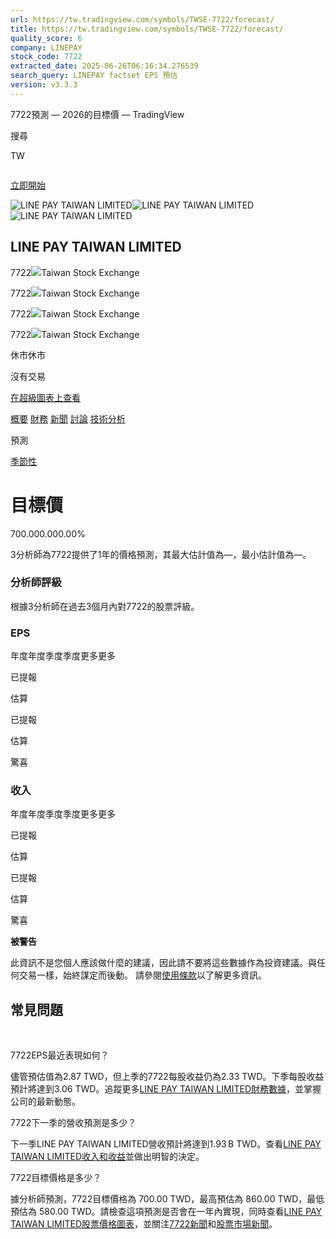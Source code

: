 ```yaml
---
url: https://tw.tradingview.com/symbols/TWSE-7722/forecast/
title: https://tw.tradingview.com/symbols/TWSE-7722/forecast/
quality_score: 6
company: LINEPAY
stock_code: 7722
extracted_date: 2025-06-26T06:16:34.276539
search_query: LINEPAY factset EPS 預估
version: v3.3.3
---
```


 7722預測 — 2026的目標價 — TradingView









































































































































 









 







 



搜尋

TW




![]()

[立即開始](/pricing/?source=header_go_pro_button&feature=start_free_trial)

![LINE PAY TAIWAN LIMITED](https://s3-symbol-logo.tradingview.com/country/TW--big.svg)![LINE PAY TAIWAN LIMITED](https://s3-symbol-logo.tradingview.com/country/TW--big.svg)![LINE PAY TAIWAN LIMITED](https://s3-symbol-logo.tradingview.com/country/TW--big.svg)

## LINE PAY TAIWAN LIMITED

7722![](https://s3-symbol-logo.tradingview.com/source/TWSE.svg)Taiwan Stock Exchange

7722![](https://s3-symbol-logo.tradingview.com/source/TWSE.svg)Taiwan Stock Exchange

7722![](https://s3-symbol-logo.tradingview.com/source/TWSE.svg)Taiwan Stock Exchange

7722![](https://s3-symbol-logo.tradingview.com/source/TWSE.svg)Taiwan Stock Exchange

休市休市

沒有交易

[在超級圖表上查看](/chart/?symbol=TWSE%3A7722)

[概要](/symbols/TWSE-7722/ "LINE PAY TAIWAN LIMITED概覽和圖表")  [財務](/symbols/TWSE-7722/financials-overview/ "LINE PAY TAIWAN LIMITED財務報表")  [新聞](/symbols/TWSE-7722/news/ "LINE PAY TAIWAN LIMITED新聞")  [討論](/symbols/TWSE-7722/minds/ "關於7722的看法Minds")  [技術分析](/symbols/TWSE-7722/technicals/ "LINE PAY TAIWAN LIMITED技術分析") 

預測

[季節性](/symbols/TWSE-7722/seasonals/)

# 目標價

700.000.000.00%

3分析師為7722提供了1年的價格預測，其最大估計值為—，最小估計值為—。

### 分析師評級

根據3分析師在過去3個月內對7722的股票評級。

### EPS

年度年度季度季度更多更多

已提報

估算

已提報

估算

驚喜

### 收入

年度年度季度季度更多更多

已提報

估算

已提報

估算

驚喜

**被警告**

此資訊不是您個人應該做什麼的建議，因此請不要將這些數據作為投資建議。與任何交易一樣，始終謀定而後動。 請參閱[使用條款](/policies/#disclaimer-regarding-investment-decisions-and-trading)以了解更多資訊。

## 常見問題

﻿

7722EPS最近表現如何？

儘管預估值為2.87 TWD，但上季的7722每股收益仍為2.33 TWD。下季每股收益預計將達到3.06 TWD。追蹤更多[LINE PAY TAIWAN LIMITED財務數據](/symbols/TWSE-7722/financials-income-statement/)，並掌握公司的最新動態。

7722下一季的營收預測是多少？

下一季LINE PAY TAIWAN LIMITED營收預計將達到‪1.93 B‬ TWD。查看[LINE PAY TAIWAN LIMITED收入和收益](/symbols/TWSE-7722/financials-earnings/?earnings-period=FQ&revenues-period=FQ)並做出明智的決定。

7722目標價格是多少？

據分析師預測，7722目標價格為 700.00 TWD，最高預估為 860.00 TWD，最低預估為 580.00 TWD。請檢查這項預測是否會在一年內實現，同時查看[LINE PAY TAIWAN LIMITED股票價格圖表](/chart/?symbol=TWSE:7722)，並關注[7722新聞](/symbols/TWSE-7722/news/)和[股票市場新聞](/markets/stocks-taiwan/news/)。